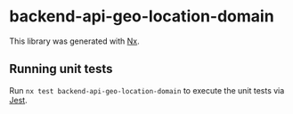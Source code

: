 # backend-api-geo-location-domain

This library was generated with [Nx](https://nx.dev).

## Running unit tests

Run `nx test backend-api-geo-location-domain` to execute the unit tests via [Jest](https://jestjs.io).

